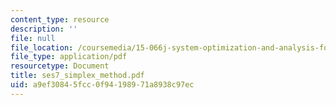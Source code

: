```yaml
---
content_type: resource
description: ''
file: null
file_location: /coursemedia/15-066j-system-optimization-and-analysis-for-manufacturing-summer-2003/a9ef30845fcc0f94198971a8938c97ec_ses7_simplex_method.pdf
file_type: application/pdf
resourcetype: Document
title: ses7_simplex_method.pdf
uid: a9ef3084-5fcc-0f94-1989-71a8938c97ec
---
```

